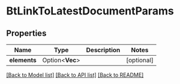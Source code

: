 # BtLinkToLatestDocumentParams

## Properties

Name | Type | Description | Notes
------------ | ------------- | ------------- | -------------
**elements** | Option<**Vec<String>**> |  | [optional]

[[Back to Model list]](../README.md#documentation-for-models) [[Back to API list]](../README.md#documentation-for-api-endpoints) [[Back to README]](../README.md)


